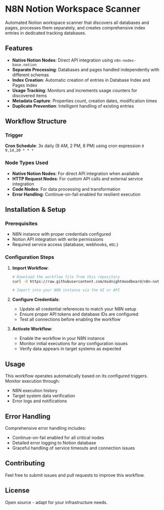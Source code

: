 # N8N Notion Workspace Scanner

Automated Notion workspace scanner that discovers all databases and pages, processes them separately, and creates comprehensive index entries in dedicated tracking databases.

## Features

- **Native Notion Nodes**: Direct API integration using `n8n-nodes-base.notion`
- **Separate Processing**: Databases and pages handled independently with different schemas
- **Index Creation**: Automatic creation of entries in Database Index and Pages Index
- **Usage Tracking**: Monitors and increments usage counters for discovered items
- **Metadata Capture**: Properties count, creation dates, modification times
- **Duplicate Prevention**: Intelligent handling of existing entries

## Workflow Structure

### Trigger
**Cron Schedule**: 3x daily (9 AM, 2 PM, 8 PM) using cron expression `0 9,14,20 * * *`

### Node Types Used
- **Native Notion Nodes**: For direct API integration when available
- **HTTP Request Nodes**: For custom API calls and external service integration  
- **Code Nodes**: For data processing and transformation
- **Error Handling**: Continue-on-fail enabled for resilient execution

## Installation & Setup

### Prerequisites
- N8N instance with proper credentials configured
- Notion API integration with write permissions
- Required service access (database, webhooks, etc.)

### Configuration Steps

1. **Import Workflow**:
   ```bash
   # Download the workflow file from this repository
   curl -O https://raw.githubusercontent.com/midnightmoodboard/n8n-notion-workspace-scanner/main/notion-workspace-scanner.json
   
   # Import into your N8N instance via the UI or API
   ```

2. **Configure Credentials**:
   - Update all credential references to match your N8N setup
   - Ensure proper API tokens and database IDs are configured
   - Test all connections before enabling the workflow

3. **Activate Workflow**:
   - Enable the workflow in your N8N instance
   - Monitor initial executions for any configuration issues
   - Verify data appears in target systems as expected

## Usage

This workflow operates automatically based on its configured triggers. Monitor execution through:
- N8N execution history
- Target system data verification  
- Error logs and notifications

## Error Handling

Comprehensive error handling includes:
- Continue-on-fail enabled for all critical nodes
- Detailed error logging to Notion database
- Graceful handling of service timeouts and connection issues

## Contributing

Feel free to submit issues and pull requests to improve this workflow.

## License

Open source - adapt for your infrastructure needs.
